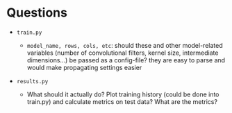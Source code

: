 # Questions

- `train.py`
  - `model_name, rows, cols, etc`: should these and other model-related variables (number of convolutional filters, kernel size, intermediate dimensions...) be passed as a config-file? they are easy to parse and would make propagating settings easier

- `results.py`
  - What should it actually do? Plot training history (could be done into train.py) and calculate metrics on test data? What are the metrics?

  


